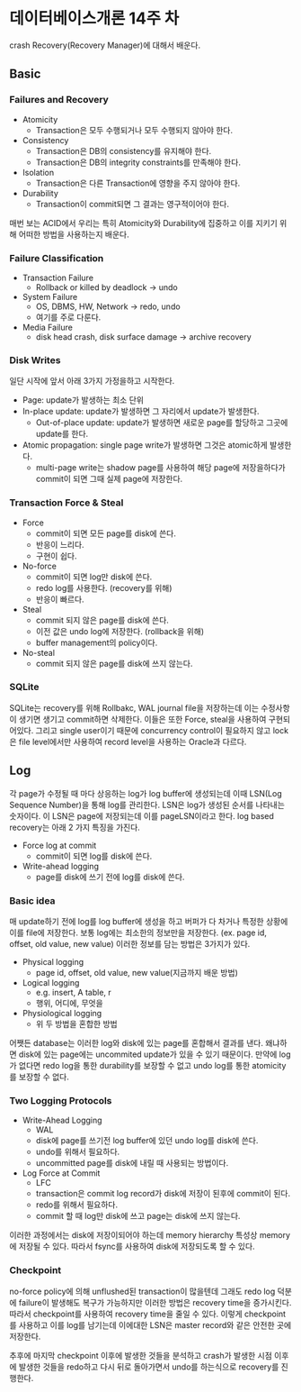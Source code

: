 # 데이터베이스개론 14주 차

crash Recovery(Recovery Manager)에 대해서 배운다.

## Basic

### Failures and Recovery

- Atomicity
  - Transaction은 모두 수행되거나 모두 수행되지 않아야 한다.
- Consistency
  - Transaction은 DB의 consistency를 유지해야 한다.
  - Transaction은 DB의 integrity constraints를 만족해야 한다.
- Isolation
  - Transaction은 다른 Transaction에 영향을 주지 않아야 한다.
- Durability
  - Transaction이 commit되면 그 결과는 영구적이어야 한다.

매번 보는 ACID에서 우리는 특히 Atomicity와 Durability에 집중하고 이를 지키기 위해 어떠한 방법을 사용하는지 배운다.

### Failure Classification

- Transaction Failure
  - Rollback or killed by deadlock -> undo
- System Failure
  - OS, DBMS, HW, Network -> redo, undo
  - 여기를 주로 다룬다.
- Media Failure
  - disk head crash, disk surface damage -> archive recovery

### Disk Writes

일단 시작에 앞서 아래 3가지 가정을하고 시작한다.

- Page: update가 발생하는 최소 단위
- In-place update: update가 발생하면 그 자리에서 update가 발생한다.
  - Out-of-place update: update가 발생하면 새로운 page를 할당하고 그곳에 update를 한다.
- Atomic propagation: single page write가 발생하면 그것은 atomic하게 발생한다.
  - multi-page write는 shadow page를 사용하여 해당 page에 저장을하다가 commit이 되면 그때 실제 page에 저장한다.

### Transaction Force & Steal

- Force
  - commit이 되면 모든 page를 disk에 쓴다.
  - 반응이 느리다.
  - 구현이 쉽다.
- No-force
  - commit이 되면 log만 disk에 쓴다.
  - redo log를 사용한다. (recovery를 위해)
  - 반응이 빠르다.
- Steal
  - commit 되지 않은 page를 disk에 쓴다.
  - 이전 값은 undo log에 저장한다. (rollback을 위해)
  - buffer management의 policy이다.
- No-steal
  - commit 되지 않은 page를 disk에 쓰지 않는다.

### SQLite

SQLite는 recovery를 위해 Rollbakc, WAL journal file을 저장하는데 이는 수정사항이 생기면 생기고 commit하면 삭제한다. 이들은 또한 Force, steal을 사용하여 구현되어있다. 그리고 single user이기 때문에 concurrency control이 필요하지 않고 lock은 file level에서만 사용하여 record level을 사용하는 Oracle과 다르다.

## Log

각 page가 수정될 때 마다 상응하는 log가 log buffer에 생성되는데 이때 LSN(Log Sequence Number)을 통해 log를 관리한다. LSN은 log가 생성된 순서를 나타내는 숫자이다. 이 LSN은 page에 저장되는데 이를 pageLSN이라고 한다. log based recovery는 아래 2 가지 특징을 가진다.

- Force log at commit
  - commit이 되면 log를 disk에 쓴다.
- Write-ahead logging
  - page를 disk에 쓰기 전에 log를 disk에 쓴다.

### Basic idea

매 update하기 전에 log를 log buffer에 생성을 하고 버퍼가 다 차거나 특정한 상황에 이를 file에 저장한다. 보통 log에는 최소한의 정보만을 저장한다. (ex. page id, offset, old value, new value) 이러한 정보를 담는 방법은 3가지가 있다.

- Physical logging
  - page id, offset, old value, new value(지금까지 배운 방법)
- Logical logging
  - e.g. insert, A table, r
  - 행위, 어디에, 무엇을
- Physiological logging
  - 위 두 방법을 혼합한 방법

어쨋든 database는 이러한 log와 disk에 있는 page를 혼합해서 결과를 낸다. 왜냐하면 disk에 있는 page에는 uncommited update가 있을 수 있기 때문이다. 만약에 log가 없다면 redo log을 통한 durability를 보장할 수 없고 undo log를 통한 atomicity를 보장할 수 없다.

### Two Logging Protocols

- Write-Ahead Logging
  - WAL
  - disk에 page를 쓰기전 log buffer에 있던 undo log를 disk에 쓴다.
  - undo를 위해서 필요하다.
  - uncommitted page를 disk에 내릴 때 사용되는 방법이다.
- Log Force at Commit
  - LFC
  - transaction은 commit log record가 disk에 저장이 된후에 commit이 된다.
  - redo를 위해서 필요하다.
  - commit 할 때 log만 disk에 쓰고 page는 disk에 쓰지 않는다.

이러한 과정에서는 disk에 저장이되어야 하는데 memory hierarchy 특성상 memory에 저장될 수 있다. 따라서 fsync를 사용하여 disk에 저장되도록 할 수 있다.

### Checkpoint

no-force policy에 의해 unflushed된 transaction이 많을텐데 그래도 redo log 덕분에 failure이 발생해도 복구가 가능하지만 이러한 방법은 recovery time을 증가시킨다. 따라서 checkpoint를 사용하여 recovery time을 줄일 수 있다. 이렇게 checkpoint를 사용하고 이를 log를 남기는데 이에대한 LSN은 master record와 같은 안전한 곳에 저장한다.

추후에 마지막 checkpoint 이후에 발생한 것들을 분석하고 crash가 발생한 시점 이후에 발생한 것들을 redo하고 다시 뒤로 돌아가면서 undo를 하는식으로 recovery를 진행한다.
